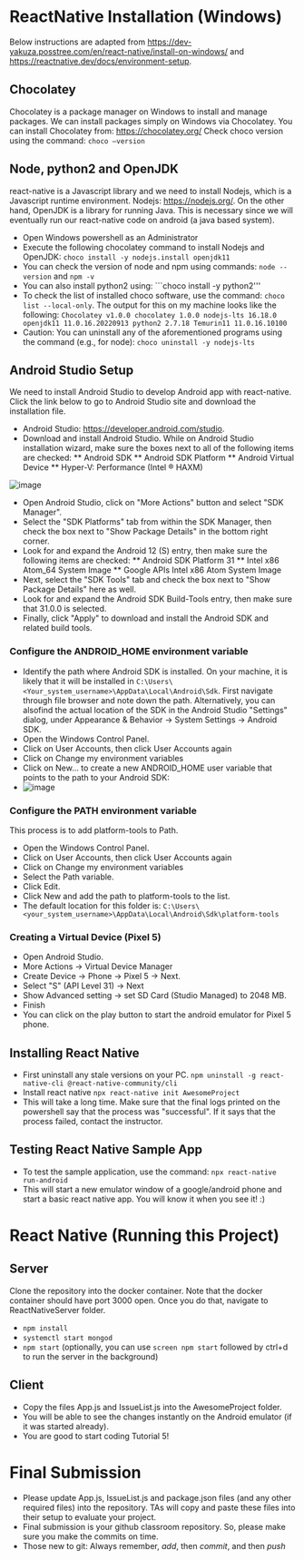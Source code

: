 # ReactNative Installation (Windows)
Below instructions are adapted from https://dev-yakuza.posstree.com/en/react-native/install-on-windows/ and https://reactnative.dev/docs/environment-setup.
## Chocolatey
Chocolatey is a package manager on Windows to install and manage packages. We can install packages simply on Windows via Chocolatey.
You can install Chocolatey from: https://chocolatey.org/
Check choco version using the command: ```choco –version```

## Node, python2 and OpenJDK

react-native is a Javascript library and we need to install Nodejs, which is a Javascript runtime environment. Nodejs: https://nodejs.org/. On the other hand, OpenJDK is a library for running Java. This is necessary since we will eventually run our react-native code on android (a java based system).

* Open Windows powershell as an Administrator
* Execute the following chocolatey command to install Nodejs and OpenJDK: ```choco install -y nodejs.install openjdk11```
* You can check the version of node and npm using commands: ```node --version``` and ```npm -v```
* You can also install python2 using: ```choco install -y python2'''
* To check the list of installed choco software, use the command: ```choco list --local-only```. The output for this on my machine looks like the following: ```Chocolatey v1.0.0
chocolatey 1.0.0
nodejs-lts 16.18.0
openjdk11 11.0.16.20220913
python2 2.7.18
Temurin11 11.0.16.10100```
* Caution: You can uninstall any of the aforementioned programs using the command (e.g., for node): ```choco uninstall -y nodejs-lts```


## Android Studio Setup
We need to install Android Studio to develop Android app with react-native. Click the link below to go to Android Studio site and download the installation file.

* Android Studio: https://developer.android.com/studio.
* Download and install Android Studio. While on Android Studio installation wizard, make sure the boxes next to all of the following items are checked:
** Android SDK
** Android SDK Platform
** Android Virtual Device
** Hyper-V: Performance (Intel ® HAXM)

![image](https://user-images.githubusercontent.com/16555135/197799640-0076e4bf-2adc-4a36-ad2b-37f02964b79d.png)


* Open Android Studio, click on "More Actions" button and select "SDK Manager".
* Select the "SDK Platforms" tab from within the SDK Manager, then check the box next to "Show Package Details" in the bottom right corner.
* Look for and expand the Android 12 (S) entry, then make sure the following items are checked:
** Android SDK Platform 31
** Intel x86 Atom_64 System Image 
** Google APIs Intel x86 Atom System Image
* Next, select the "SDK Tools" tab and check the box next to "Show Package Details" here as well.
* Look for and expand the Android SDK Build-Tools entry, then make sure that 31.0.0 is selected.
* Finally, click "Apply" to download and install the Android SDK and related build tools.

### Configure the ANDROID_HOME environment variable

* Identify the path where Android SDK is installed. On your machine, it is likely that it will be installed in ```C:\Users\<Your_system_username>\AppData\Local\Android\Sdk```. First navigate through file browser and note down the path. Alternatively, you can alsofind the actual location of the SDK in the Android Studio "Settings" dialog, under Appearance & Behavior → System Settings → Android SDK.
* Open the Windows Control Panel.
* Click on User Accounts, then click User Accounts again
* Click on Change my environment variables
* Click on New... to create a new ANDROID_HOME user variable that points to the path to your Android SDK:
* ![image](https://user-images.githubusercontent.com/16555135/197795599-a6262e3d-17d6-47bc-a51a-a04f1d72ad24.png)

### Configure the PATH environment variable
This process is to add platform-tools to Path.
* Open the Windows Control Panel.
* Click on User Accounts, then click User Accounts again
* Click on Change my environment variables
* Select the Path variable.
* Click Edit.
* Click New and add the path to platform-tools to the list. 
* The default location for this folder is: ```C:\Users\<your_system_username>\AppData\Local\Android\Sdk\platform-tools```


### Creating a Virtual Device (Pixel 5)
* Open Android Studio.
* More Actions -> Virtual Device Manager
* Create Device -> Phone -> Pixel 5 -> Next.
* Select "S" (API Level 31) -> Next
* Show Advanced setting -> set SD Card (Studio Managed) to 2048 MB.
* Finish
* You can click on the play button to start the android emulator for Pixel 5 phone.

## Installing React Native

* First uninstall any stale versions on your PC. ```npm uninstall -g react-native-cli @react-native-community/cli```
* Install react native ```npx react-native init AwesomeProject```
* This will take a long time. Make sure that the final logs printed on the powershell say that the process was "successful". If it says that the process failed, contact the instructor.

## Testing React Native Sample App
* To test the sample application, use the command: ```npx react-native run-android```
* This will start a new emulator window of a google/android phone and start a basic react native app. You will know it when you see it! :)

# React Native (Running this Project)

## Server
Clone the repository into the docker container. Note that the docker container should have port 3000 open. Once you do that, navigate to ReactNativeServer folder. 
- ```npm install```
- ```systemctl start mongod```
- ```npm start``` (optionally, you can use ```screen npm start``` followed by ctrl+d to run the server in the background)

## Client
* Copy the files App.js and IssueList.js into the AwesomeProject folder. 
* You will be able to see the changes instantly on the Android emulator (if it was started already).
* You are good to start coding Tutorial 5!


# Final Submission
* Please update App.js, IssueList.js and package.json files (and any other required files) into the repository. TAs will copy and paste these files into their setup to evaluate your project.
* Final submission is your github classroom repository. So, please make sure you make the commits on time.
* Those new to git: Always remember, *add*, then *commit*, and then *push*
